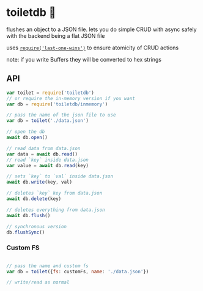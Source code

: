 # toiletdb :toilet:

flushes an object to a JSON file. lets you do simple CRUD with async safely with the backend being a flat JSON file

uses [`require('last-one-wins')`](//www.npmjs.com/package/last-one-wins) to ensure atomicity of CRUD actions

note: if you write Buffers they will be converted to hex strings

## API

```js
var toilet = require('toiletdb')
// or require the in-memory version if you want
var db = require('toiletdb/inmemory')

// pass the name of the json file to use
var db = toilet('./data.json')

// open the db
await db.open()

// read data from data.json
var data = await db.read()
// read `key` inside data.json
var value = await db.read(key)

// sets `key` to `val` inside data.json
await db.write(key, val)

// deletes `key` key from data.json
await db.delete(key)

// deletes everything from data.json  
await db.flush()

// synchronous version
db.flushSync()
```

### Custom FS

```js

// pass the name and custom fs
var db = toilet({fs: customFs, name: './data.json'})

// write/read as normal
```

